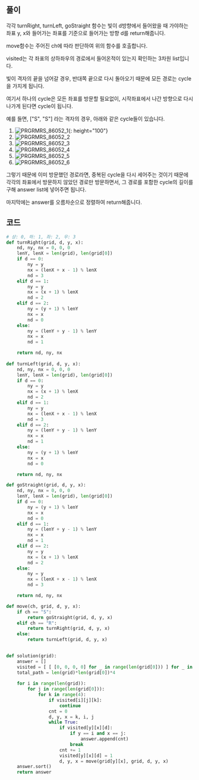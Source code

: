 ## 풀이

각각 turnRight, turnLeft, goStraight 함수는 빛이 d방향에서 들어왔을 때 가야하는 좌표 y, x와 들어가는 좌표를 기준으로 들어가는 방향 d를 return해줍니다.  

move함수는 주어진 ch에 따라 판단하여 위의 함수를 호출합니다.  

visited는 각 좌표의 상하좌우의 경로에서 들어온적이 있는지 확인하는 3차원 list입니다.  

빛이 격자의 끝을 넘어갈 경우, 반대쪽 끝으로 다시 돌아오기 때문에 모든 경로는 cycle을 가지게 됩니다.  

여기서 하나의 cycle은 모든 좌표를 방문할 필요없이, 시작좌표에서 나간 방향으로 다시 나가게 된다면 cycle이 됩니다.  

예를 들면, ["S", "S"] 라는 격자의 경우, 아래와 같은 cycle들이 있습니다.  
1. ![PRGRMRS_86052_1](https://user-images.githubusercontent.com/59808674/153693159-3701e8cc-e18a-4adf-a3bc-7a44a60b6d6e.png){: height="100"}
2. ![PRGRMRS_86052_2](https://user-images.githubusercontent.com/59808674/153693161-ff50cc3f-3e28-47b4-82c5-14d87637e6c4.png)
3. ![PRGRMRS_86052_3](https://user-images.githubusercontent.com/59808674/153693162-ec4406f7-5e80-439b-b5ed-89a9cd04f85e.png)
4. ![PRGRMRS_86052_4](https://user-images.githubusercontent.com/59808674/153693163-4a6230bc-4a26-43ef-be03-24e842a004d7.png)
5. ![PRGRMRS_86052_5](https://user-images.githubusercontent.com/59808674/153693164-15284cd3-0863-4401-ae21-6bc8be9f6285.png)
6. ![PRGRMRS_86052_6](https://user-images.githubusercontent.com/59808674/153693165-c031e08b-ecd0-44ef-ac0a-ce72fd039c73.png)

그렇기 때문에 이미 방문했던 경로라면, 중복된 cycle을 다시 세어주는 것이기 때문에  
각각의 좌표에서 방문하지 않았던 경로만 방문하면서, 그 경로를 포함한 cycle의 길이를 구해 answer list에 넣어주면 됩니다.  

마지막에는 answer를 오름차순으로 정렬하여 return해줍니다.  

## 코드
```python
# 상: 0, 하: 1, 좌: 2, 우: 3
def turnRight(grid, d, y, x):
    nd, ny, nx = 0, 0, 0
    lenY, lenX = len(grid), len(grid[0])
    if d == 0:
        ny = y
        nx = (lenX + x - 1) % lenX
        nd = 3
    elif d == 1:
        ny = y
        nx = (x + 1) % lenX
        nd = 2
    elif d == 2:
        ny = (y + 1) % lenY
        nx = x
        nd = 0
    else:
        ny = (lenY + y - 1) % lenY
        nx = x
        nd = 1

    return nd, ny, nx
    
def turnLeft(grid, d, y, x):
    nd, ny, nx = 0, 0, 0
    lenY, lenX = len(grid), len(grid[0])
    if d == 0:
        ny = y
        nx = (x + 1) % lenX
        nd = 2
    elif d == 1:
        ny = y
        nx = (lenX + x - 1) % lenX
        nd = 3
    elif d == 2:
        ny = (lenY + y - 1) % lenY
        nx = x
        nd = 1
    else:
        ny = (y + 1) % lenY
        nx = x
        nd = 0

    return nd, ny, nx

def goStraight(grid, d, y, x):
    nd, ny, nx = 0, 0, 0
    lenY, lenX = len(grid), len(grid[0])
    if d == 0:
        ny = (y + 1) % lenY
        nx = x
        nd = 0
    elif d == 1:
        ny = (lenY + y - 1) % lenY
        nx = x
        nd = 1
    elif d == 2:
        ny = y
        nx = (x + 1) % lenX
        nd = 2
    else:
        ny = y
        nx = (lenX + x - 1) % lenX
        nd = 3

    return nd, ny, nx

def move(ch, grid, d, y, x):
    if ch == "S":
        return goStraight(grid, d, y, x)
    elif ch == "R":
        return turnRight(grid, d, y, x)
    else:
        return turnLeft(grid, d, y, x)
        

def solution(grid):
    answer = []
    visited = [ [ [0, 0, 0, 0] for _ in range(len(grid[0])) ] for _ in range(len(grid)) ]
    total_path = len(grid)*len(grid[0])*4
    
    for i in range(len(grid)):
        for j in range(len(grid[0])):
            for k in range(4):
                if visited[i][j][k]:
                    continue
                cnt = 0
                d, y, x = k, i, j
                while True:
                    if visited[y][x][d]:
                        if y == i and x == j:
                            answer.append(cnt)
                        break
                    cnt += 1
                    visited[y][x][d] = 1
                    d, y, x = move(grid[y][x], grid, d, y, x)
    answer.sort()
    return answer
```
